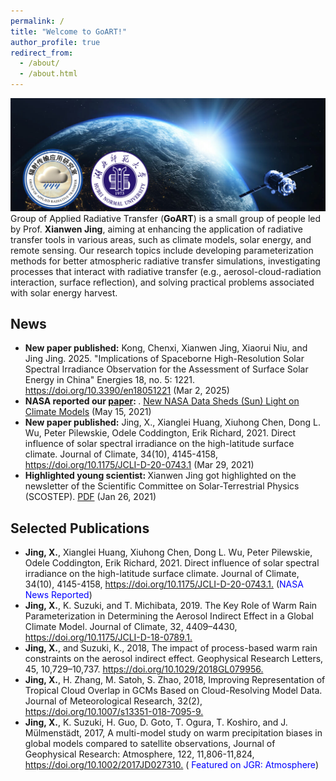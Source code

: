 ```yaml
---
permalink: /
title: "Welcome to GoART!"
author_profile: true
redirect_from: 
  - /about/
  - /about.html
---
```

<div style="text-align:center;">
  <img src='/images/satellite_logo.png'>
</div>
Group of Applied Radiative Transfer (<b>GoART</b>) is a small group of people led by Prof. <b>Xianwen Jing</b>, aiming at enhancing the application of radiative transfer tools in various areas, such as climate models, solar energy, and remote sensing.
Our research topics include developing parameterization methods for better atmospheric radiative transfer simulations, investigating processes that interact with radiative transfer (e.g., aerosol-cloud-radiation interaction, surface reflection), and solving practical problems associated with solar energy harvest.<br>

News
-----
<ul>
   <li> <b>New paper published:</b> Kong, Chenxi, Xianwen Jing, Xiaorui Niu, and Jing Jing. 2025. "Implications of Spaceborne High-Resolution Solar Spectral Irradiance Observation for the Assessment of Surface Solar Energy in China" Energies 18, no. 5: 1221. <a href="https://doi.org/10.3390/en18051221">https://doi.org/10.3390/en18051221</a> (Mar 2, 2025)
   <li> <b>NASA reported our <a href="https://doi.org/10.1175/JCLI-D-20-0743.1">paper</a>: </b>. <a href="https://www.nasa.gov/feature/goddard/2021/new-nasa-data-sheds-sun-light-on-climate-models">New NASA Data Sheds (Sun) Light on Climate Models</a> (May 15, 2021)</li>
   <li> <b>New paper published:</b> Jing, X., Xianglei Huang, Xiuhong Chen, Dong L. Wu, Peter Pilewskie, Odele Coddington, Erik Richard, 2021. Direct influence of solar spectral irradiance on the high-latitude surface climate. Journal of Climate, 34(10), 4145-4158, <a href="https://doi.org/10.1175/JCLI-D-20-0743.1">https://doi.org/10.1175/JCLI-D-20-0743.1</a> (Mar 29, 2021)</li>
   <li> <b>Highlighted young scientist: </b> Xianwen Jing got highlighted on the newsletter of the Scientific Committee on Solar-Terrestrial Physics (SCOSTEP). <a href="/assets/PDF/SCOSTEP_newsletter_v26.pdf">PDF</a> (Jan 26, 2021) </li>
</ul>

Selected Publications
-----
<ul>
   <li><b>Jing, X.</b>, Xianglei Huang, Xiuhong Chen, Dong L. Wu, Peter Pilewskie, Odele Coddington, Erik Richard, 2021. Direct influence of solar spectral irradiance on the high-latitude surface climate. Journal of Climate, 34(10), 4145-4158, <a href="https://doi.org/10.1175/JCLI-D-20-0743.1" target="_blank">https://doi.org/10.1175/JCLI-D-20-0743.1.</a> (<span style="color: blue">NASA News Reported</span>)<br>
   <li><b>Jing, X.</b>, K. Suzuki, and T. Michibata, 2019. The Key Role of Warm Rain Parameterization in Determining the Aerosol Indirect Effect in a Global Climate Model. Journal of Climate, 32, 4409–4430, <a href="https://doi.org/10.1175/JCLI-D-18-0789.1" target="_blank">https://doi.org/10.1175/JCLI-D-18-0789.1.</a></li>
   <li><b>Jing, X.</b>, and Suzuki, K., 2018, The impact of process-based warm rain constraints on the aerosol indirect effect. Geophysical Research Letters, 45, 10,729–10,737. <a href="https://doi.org/10.1029/2018GL079956" target="_blank">https://doi.org/10.1029/2018GL079956.</a> </li>
   <li><b>Jing, X.</b>, H. Zhang, M. Satoh, S. Zhao, 2018, Improving Representation of Tropical Cloud Overlap in GCMs Based on Cloud-Resolving Model Data. Journal of Meteorological Research, 32(2), <a href="https://doi.org/10.1007/s13351-018-7095-9" target="_blank">https://doi.org/10.1007/s13351-018-7095-9.</a></li>
   <li><b>Jing, X.</b>, K. Suzuki, H. Guo, D. Goto, T. Ogura, T. Koshiro, and J. Mülmenstädt, 2017, A multi-model study on warm precipitation biases in global models compared to satellite observations, Journal of Geophysical Research: Atmosphere, 122, 11,806-11,824, <a href="https://doi.org/10.1002/2017JD027310" target="_blank">https://doi.org/10.1002/2017JD027310.</a> (<span style="color: blue"> Featured on JGR: Atmosphere</span>)</li>

